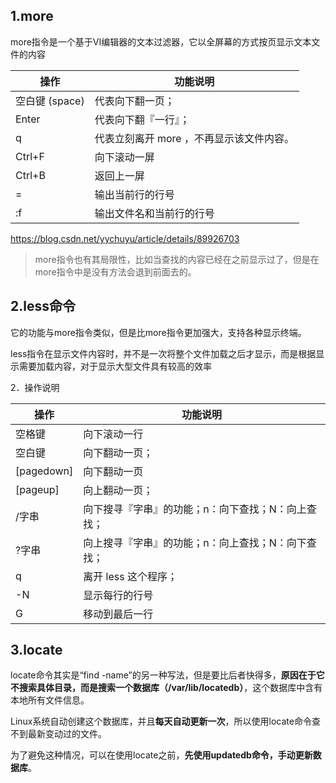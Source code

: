 ## 1.more 

more指令是一个基于VI编辑器的文本过滤器，它以全屏幕的方式按页显示文本文件的内容



| 操作           | 功能说明                                 |
| -------------- | ---------------------------------------- |
| 空白键 (space) | 代表向下翻一页；                         |
| Enter          | 代表向下翻『一行』；                     |
| q              | 代表立刻离开 more ，不再显示该文件内容。 |
| Ctrl+F         | 向下滚动一屏                             |
| Ctrl+B         | 返回上一屏                               |
| =              | 输出当前行的行号                         |
| :f             | 输出文件名和当前行的行号                 |

https://blog.csdn.net/yychuyu/article/details/89926703

> more指令也有其局限性，比如当查找的内容已经在之前显示过了，但是在more指令中是没有方法会退到前面去的。



## 2.less命令

它的功能与more指令类似，但是比more指令更加强大，支持各种显示终端。

less指令在显示文件内容时，并不是一次将整个文件加载之后才显示，而是根据显示需要加载内容，对于显示大型文件具有较高的效率



2．操作说明

| 操作       | 功能说明                                           |
| ---------- | -------------------------------------------------- |
| 空格键     | 向下滚动一行                                       |
| 空白键     | 向下翻动一页；                                     |
| [pagedown] | 向下翻动一页                                       |
| [pageup]   | 向上翻动一页；                                     |
| /字串      | 向下搜寻『字串』的功能；n：向下查找；N：向上查找； |
| ?字串      | 向上搜寻『字串』的功能；n：向上查找；N：向下查找； |
| q          | 离开 less 这个程序；                               |
| -N         | 显示每行的行号                                     |
| G          | 移动到最后一行                                     |





## 3.locate

locate命令其实是“find -name”的另一种写法，但是要比后者快得多，**原因在于它不搜索具体目录，而是搜索一个数据库（/var/lib/locatedb）**，这个数据库中含有本地所有文件信息。

Linux系统自动创建这个数据库，并且**每天自动更新一次**，所以使用locate命令查不到最新变动过的文件。

为了避免这种情况，可以在使用locate之前，**先使用updatedb命令，手动更新数据库**。



